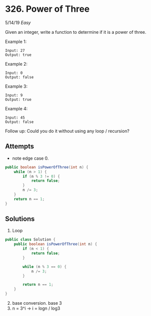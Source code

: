 # 326. Power of Three
5/14/19
*Easy*

Given an integer, write a function to determine if it is a power of three.

Example 1:
```
Input: 27
Output: true
```
Example 2:
```
Input: 0
Output: false
```
Example 3:
```
Input: 9
Output: true
```
Example 4:
```
Input: 45
Output: false
```
Follow up:
Could you do it without using any loop / recursion?

## Attempts
- note edge case 0.
```Java
public boolean isPowerOfThree(int n) {
    while (n > 1) {
        if (n % 3 != 0) {
            return false;
        }
        n /= 3;
    }
    return n == 1;
}
```

## Solutions
1. Loop
```Java
public class Solution {
    public boolean isPowerOfThree(int n) {
        if (n < 1) {
            return false;
        }

        while (n % 3 == 0) {
            n /= 3;
        }

        return n == 1;
    }
}
```
2. base conversion. base 3
3. n = 3^i -> i = logn / log3
